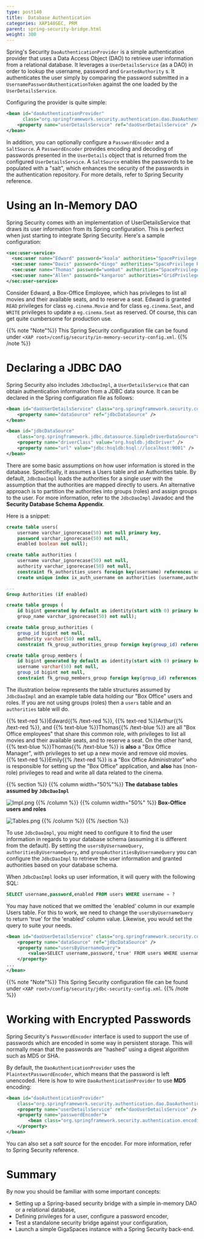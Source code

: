 ```yaml
---
type: post140
title:  Database Authentication
categories: XAP140SEC, PRM
parent: spring-security-bridge.html
weight: 300
---
```


Spring's Security `DaoAuthenticationProvider` is a simple authentication provider that uses a Data Access Object (DAO) to retrieve user information from a relational database. It leverages a `UserDetailsService` (as a DAO) in order to lookup the username, password and `GrantedAuthority` s. It authenticates the user simply by comparing the password submitted in a `UsernamePasswordAuthenticationToken`  against the one loaded by the `UserDetailsService`.

Configuring the provider is quite simple:


```xml
<bean id="daoAuthenticationProvider"
      class="org.springframework.security.authentication.dao.DaoAuthenticationProvider">
    <property name="userDetailsService" ref="daoUserDetailsService" />
</bean>
```

In addition, you can optionally configure a `PasswordEncoder` and a `SaltSource`. A `PasswordEncoder` provides encoding and decoding of passwords presented in the `UserDetails` object that is returned from the configured `UserDetailsService`. A `SaltSource` enables the passwords to be populated with a "salt", which enhances the security of the passwords in the authentication repository. For more details, refer to Spring Security reference.

# Using an In-Memory DAO

Spring Security comes with an implementation of UserDetailsService that draws its user information from its Spring configuration. This is perfect when just starting to integrate Spring Security. Here's a sample configuration:


```xml
<sec:user-service>
  <sec:user name="Edward" password="koala" authorities="SpacePrivilege READ ClassFilter eg.cinema.Movie, SpacePrivilege READ ClassFilter eg.cinema.Seat, SpacePrivilege WRITE ClassFilter eg.cinema.Seat" />
  <sec:user name="Davis" password="dingo" authorities="SpacePrivilege READ ClassFilter eg.cinema.Movie, SpacePrivilege READ ClassFilter eg.cinema.Seat, SpacePrivilege WRITE ClassFilter eg.cinema.Seat" />
  <sec:user name="Thomas" password="wombat" authorities="SpacePrivilege READ ClassFilter eg.cinema.Movie, SpacePrivilege READ ClassFilter eg.cinema.Seat, SpacePrivilege WRITE ClassFilter eg.cinema.Seat, SpacePrivilege WRITE ClassFilter eg.cinema.Movie, SpacePrivilege TAKE ClassFilter eg.cinema.Movie" />
  <sec:user name="Allen" password="kangaroo" authorities="GridPrivilege MANAGE_GRID, GridPrivilege MANAGE_PU, GridPrivilege PROVISION_PU, SpacePrivilege READ PackageFilter eg.cinema" />
</sec:user-service>
```


Consider Edward, a Box-Office Employee, which has privileges to list all movies and their available seats, and to reserve a seat. Edward is granted `READ` privileges for class `eg.cinema.Movie` and for class `eg.cinema.Seat`, and `WRITE` privileges to update a `eg.cinema.Seat` as reserved. Of course, this can get quite cumbersome for production use.

{{% note "Note"%}}
This Spring Security configuration file can be found under `<XAP root>/config/security/in-memory-security-config.xml`.
{{% /note %}}

# Declaring a JDBC DAO

Spring Security also includes `JdbcDaoImpl`, a `UserDetailsService` that can obtain authentication information from a JDBC data source. It can be declared in the Spring configuration file as follows:


```xml
<bean id="daoUserDetailsService" class="org.springframework.security.core.userdetails.jdbc.JdbcDaoImpl">
    <property name="dataSource" ref="jdbcDataSource" />
</bean>

<bean id="jdbcDataSource"
    class="org.springframework.jdbc.datasource.SimpleDriverDataSource">
    <property name="driverClass" value="org.hsqldb.jdbcDriver" />
    <property name="url" value="jdbc:hsqldb:hsql://localhost:9001" />
</bean>
```

There are some basic assumptions on how user information is stored in the database. Specifically, it assumes a Users table and an Authorities table. By default, `JdbcDaoImpl` loads the authorities for a single user with the assumption that the authorities are mapped directly to users. An alternative approach is to partition the authorities into groups (roles) and assign groups to the user. For more information, refer to the `JdbcDaoImpl` Javadoc and the **Security Database Schema Appendix**.

Here is a snippet:


```sql
create table users(
    username varchar_ignorecase(50) not null primary key,
    password varchar_ignorecase(50) not null,
    enabled boolean not null);

create table authorities (
    username varchar_ignorecase(50) not null,
    authority varchar_ignorecase(50) not null,
    constraint fk_authorities_users foreign key(username) references users(username));
    create unique index ix_auth_username on authorities (username,authority);

---
Group Authorities (if enabled)

create table groups (
    id bigint generated by default as identity(start with 0) primary key,
    group_name varchar_ignorecase(50) not null);

create table group_authorities (
    group_id bigint not null,
    authority varchar(50) not null,
    constraint fk_group_authorities_group foreign key(group_id) references groups(id));

create table group_members (
    id bigint generated by default as identity(start with 0) primary key,
    username varchar(50) not null,
    group_id bigint not null,
    constraint fk_group_members_group foreign key(group_id) references groups(id));
```

The illustration below represents the table structures assumed by `JdbcDaoImpl` and an example table data holding our "Box Office" users and roles. If you are not using groups (roles) then a `users` table and an `authorities` table will do.

{{% text-red %}}Edward{{% /text-red %}}, {{% text-red %}}Arthur{{% /text-red %}}, and {{% text-blue %}}Thomas{{% /text-blue %}} are all "Box Office employees" that share this common role, with privileges to list all movies and their available seats, and to reserve a seat. On the other hand, {{% text-blue %}}Thomas{{% /text-blue %}} is **also** a "Box Office Manager", with privileges to set up a new movie and remove old movies. {{% text-red %}}Emily{{% /text-red %}}  is a "Box Office Administrator" who is responsible for setting up the "Box Office" application, and **also** has (non-role) privileges to read and write all data related to the cinema.

{{% section %}}
{{% column width="50%"%}}
**The database tables assumed by `JdbcDaoImpl`**

![Impl.png](/attachment_files/SpringSecurity-JdbcDaoImpl.png)
{{% /column %}}
{{% column width="50%" %}}
**Box-Office users and roles**

![Tables.png](/attachment_files/SpringSecurity-JdbcTables.png)
{{% /column %}}
{{% /section %}}

To use `JdbcDaoImpl`, you might need to configure it to find the user information in regards to your database schema (assuming it is different from the default). By setting the `usersByUsernameQuery`, `authoritiesByUsernameQuery`, and `groupAuthoritiesByUsernameQuery` you can configure the `JdbcDaoImpl` to retrieve the user information and granted authorities based on your database schema.

When `JdbcDaoImpl` looks up user information, it will query with the following SQL:


```sql
SELECT username,password,enabled FROM users WHERE username = ?
```

You may have noticed that we omitted the 'enabled' column in our example Users table. For this to work, we need to change the `usersByUsernameQuery` to return 'true' for the 'enabled' column value. Likewise, you would set the query to suite your needs.


```xml
<bean id="daoUserDetailsService" class="org.springframework.security.core.userdetails.jdbc.JdbcDaoImpl">
    <property name="dataSource" ref="jdbcDataSource" />
    <property name="usersByUsernameQuery">
        <value>SELECT username,password,'true' FROM users WHERE username = ?</value>
    </property>
...
</bean>
```

{{% note "Note"%}}
This Spring Security configuration file can be found under `<XAP root>/config/security/jdbc-security-config.xml`.
{{% /note %}}

# Working with Encrypted Passwords

Spring Security's `PasswordEncoder` interface is used to support the use of passwords which are encoded in some way in persistent storage. This will normally mean that the passwords are "hashed" using a digest algorithm such as MD5 or SHA.

By default, the `DaoAuthenticationProvider` uses the `PlaintextPasswordEncoder`, which means that the password is left unencoded. Here is how to wire `DaoAuthenticationProvider` to use **MD5** encoding:


```xml
<bean id="daoAuthenticationProvider"
    class="org.springframework.security.authentication.dao.DaoAuthenticationProvider">
    <property name="userDetailsService" ref="daoUserDetailsService" />
    <property name="passwordEncoder">
        <bean class="org.springframework.security.authentication.encoding.Md5PasswordEncoder" />
    </property>
</bean>
```

You can also set a _salt source_ for the encoder. For more information, refer to Spring Security reference.


# Summary

By now you should be familiar with some important concepts:

- Setting up a Spring-based security bridge with a simple in-memory DAO or a relational database,
- Defining privileges for a user, configure a password encoder,
- Test a standalone security bridge against your configuration,
- Launch a simple GigaSpaces instance with a Spring Security back-end.

